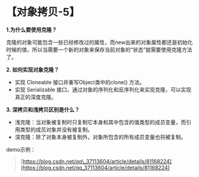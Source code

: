 # 【对象拷贝-5】

**1.为什么要使用克隆？**

克隆的对象可能包含一些已经修改过的属性，而new出来的对象属性都还是初始化时候的值，所以当需要一个新的对象来保存当前对象的“状态”就需要使用克隆方法了。

**2. 如何实现对象克隆？**

* 实现 Cloneable 接口并重写Object类中的clone\(\) 方法。
* 实现 Serializable 接口，通过对象的序列化和反序列化来实现克隆，可以实现真正的深度克隆。

**3. 深拷贝和浅拷贝区别是什么？**

* 浅克隆：当对象被复制时只复制它本身和其中包含的值类型的成员变量，而引用类型的成员对象并没有被复制。
* 深克隆：除了对象本身被复制外，对象所包含的所有成员变量也将被复制。

demo示例：

> [https://blog.csdn.net/qq\_37113604/article/details/81168224](https://blog.csdn.net/qq_37113604/article/details/81168224)




